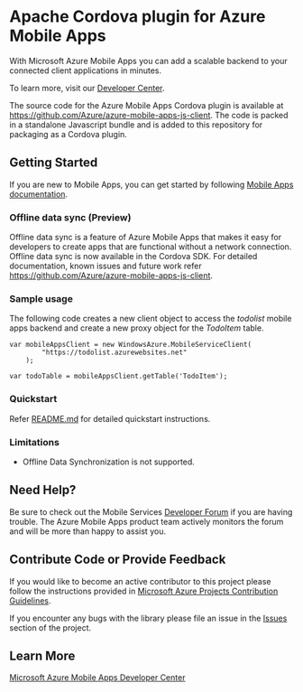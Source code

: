 Apache Cordova plugin for Azure Mobile Apps
=============================

With Microsoft Azure Mobile Apps you can add a scalable backend to your connected client applications in minutes.

To learn more, visit our [Developer Center](http://azure.microsoft.com/en-us/services/app-service/mobile/).

The source code for the Azure Mobile Apps Cordova plugin is available at https://github.com/Azure/azure-mobile-apps-js-client. The code is packed in a standalone Javascript bundle and is added to this repository for packaging as a Cordova plugin.

## Getting Started

If you are new to Mobile Apps, you can get started by following [Mobile Apps documentation](http://azure.microsoft.com/en-us/documentation/articles/app-service-mobile-value-prop/).

### Offline data sync (Preview)

Offline data sync is a feature of Azure Mobile Apps that makes it easy for developers to create apps that are functional without a network connection. Offline data sync is now available in the Cordova SDK. For detailed documentation, known issues and future work refer https://github.com/Azure/azure-mobile-apps-js-client.

### Sample usage ###
The following code creates a new client object to access the *todolist* mobile apps backend and create a new proxy object for the *TodoItem* table.

    var mobileAppsClient = new WindowsAzure.MobileServiceClient(
            "https://todolist.azurewebsites.net"
        );

    var todoTable = mobileAppsClient.getTable('TodoItem');
    
### Quickstart ###
Refer [README.md](https://github.com/Azure/azure-mobile-apps-quickstarts/blob/master/README.md) for detailed quickstart instructions.

### Limitations ###
* Offline Data Synchronization is not supported.

## Need Help?

Be sure to check out the Mobile Services [Developer Forum](http://social.msdn.microsoft.com/Forums/en-US/azuremobile/) if you are having trouble. The Azure Mobile Apps product team actively monitors the forum and will be more than happy to assist you.

## Contribute Code or Provide Feedback

If you would like to become an active contributor to this project please follow the instructions provided in [Microsoft Azure Projects Contribution Guidelines](http://azure.github.com/guidelines.html).

If you encounter any bugs with the library please file an issue in the [Issues](https://github.com/Azure/azure-mobile-apps-js-client/issues) section of the project.

## Learn More
[Microsoft Azure Mobile Apps Developer Center](http://azure.microsoft.com/en-us/services/app-service/mobile/)
